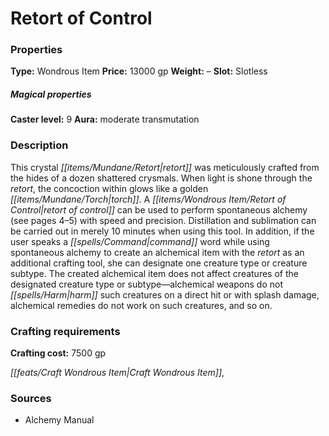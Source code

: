 ﻿---
Title: "Retort of Control"
Type: "Wondrous Item"
Price: "13000 gp"
Weight: "–"
Slot: "Slotless"
Caster level: "9"
Aura: "moderate transmutation"
Description: |
  "This crystal retort was meticulously crafted from the hides of a dozen shattered crysmals. When light is shone through the retort, the concoction within glows like a golden torch. A _retort of control_ can be used to perform spontaneous alchemy (see pages 4–5) with speed and precision. Distillation and sublimation can be carried out in merely 10 minutes when using this tool. In addition, if the user speaks a command word while using spontaneous alchemy to create an alchemical item with the retort as an additional crafting tool, she can designate one creature type or creature subtype. The created alchemical item does not affect creatures of the designated creature type or subtype—alchemical weapons do not harm such creatures on a direct hit or with splash damage, alchemical remedies do not work on such creatures, and so on."
Crafting cost: "7500 gp"
Sources: "['Alchemy Manual']"
---

# Retort of Control

### Properties

**Type:** Wondrous Item **Price:** 13000 gp **Weight:** – **Slot:** Slotless

##### Magical properties

**Caster level:** 9 **Aura:** moderate transmutation

### Description

This crystal _[[items/Mundane/Retort|retort]]_ was meticulously crafted from the hides of a dozen shattered crysmals. When light is shone through the _retort_, the concoction within glows like a golden _[[items/Mundane/Torch|torch]]_. A _[[items/Wondrous Item/Retort of Control|retort of control]]_ can be used to perform spontaneous alchemy (see pages 4–5) with speed and precision. Distillation and sublimation can be carried out in merely 10 minutes when using this tool. In addition, if the user speaks a _[[spells/Command|command]]_ word while using spontaneous alchemy to create an alchemical item with the _retort_ as an additional crafting tool, she can designate one creature type or creature subtype. The created alchemical item does not affect creatures of the designated creature type or subtype—alchemical weapons do not _[[spells/Harm|harm]]_ such creatures on a direct hit or with splash damage, alchemical remedies do not work on such creatures, and so on.

### Crafting requirements

**Crafting cost:** 7500 gp

_[[feats/Craft Wondrous Item|Craft Wondrous Item]]_,

### Sources

* Alchemy Manual
